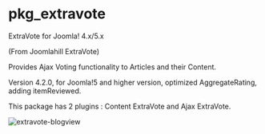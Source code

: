# pkg_extravote
ExtraVote for Joomla! 4.x/5.x

(From Joomlahill ExtraVote)

Provides Ajax Voting functionality to Articles and their Content.

Version 4.2.0, for Joomla!5 and higher version, optimized AggregateRating, adding itemReviewed. 

This package has 2 plugins : Content ExtraVote and Ajax ExtraVote.

![extravote-blogview](https://github.com/conseilgouz/pkg_extravote_j4/assets/19435246/cc0619ae-4120-410e-9fdb-80e9a6caf900)


